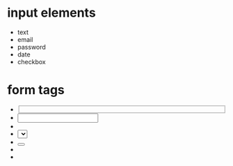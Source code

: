 # input elements
* text
* email
* password
* date
* checkbox

# form tags
* <fieldset>
* <input>
* <label>
* <select>
* <button>
* <option>
* <div>